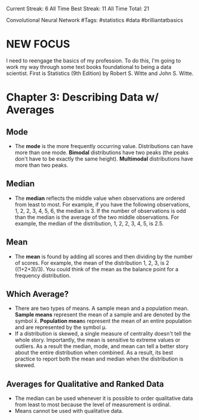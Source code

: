 Current Streak: 6
All Time Best Streak: 11
All Time Total: 21

Convolutional Neural Network
#Tags: #statistics #data #brilliantatbasics
# NEW FOCUS
I need to reengage the basics of my profession. To do this, I'm going to work my way through some text books foundational to being a data scientist. First is Statistics (9th Edition) by Robert S. Witte and John S. Witte. 

# Chapter 3: Describing Data w/ Averages
## Mode
- The **mode** is the more frequently occurring value. Distributions can have more than one mode. **Bimodal** distributions have two peaks (the peaks don't have to be exactly the same height). **Multimodal** distributions have more than two peaks. 
## Median
- The **median** reflects the middle value when observations are ordered from least to most. For example, if you have the following observations, 1, 2, 2, 3, 4, 5, 6, the median is 3. If the number of observations is odd than the median is the average of the two middle observations. For example, the median of the distribution, 1, 2, 2, 3, 4, 5, is 2.5.
## Mean
- The **mean** is found by adding all scores and then dividing by the number of scores. For example, the mean of the distribution 1, 2, 3, is 2 ((1+2+3)/3). You could think of the mean as the balance point for a frequency distribution. 
## Which Average?
- There are two types of means. A sample mean and a population mean. **Sample means** represent the mean of a sample and are denoted by the symbol x̄. **Population mean**s represent the mean of an entire population and are represented by the symbol μ. 
- If a distribution is skewed, a single measure of centrality doesn't tell the whole story. Importantly, the mean is sensitive to extreme values or outliers. As a result the median, mode, and mean can tell a better story about the entire distribution when combined. As a result, its best practice to report both the mean and median when the distribution is skewed. 
## Averages for Qualitative and Ranked Data
- The median can be used whenever it is possible to order qualitative data from least to most because the level of measurement is ordinal.
-  Means cannot be used with qualitative data.